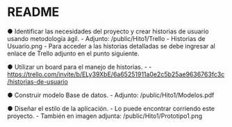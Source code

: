 # README

● Identificar las necesidades del proyecto y crear historias de usuario usando metodología ágil.
    - Adjunto: /public/Hito1/Trello - Historias de Usuario.png
    - Para acceder a las historias detalladas se debe ingresar al enlace de Trello adjunto en el punto siguiente.

● Utilizar un board para el manejo de historias.
    - - https://trello.com/invite/b/ELy39XbE/6a65251911a0e2c5b25ae9636763fc3c/historias-de-usuario

● Construir modelo Base de datos.
    - Adjunto: /public/Hito1/Modelos.pdf

● Diseñar el estilo de la aplicación.
    - Lo puede encontrar corriendo este proyecto.
    - También en imagen adjunta: /public/Hito1/Prototipo1.png